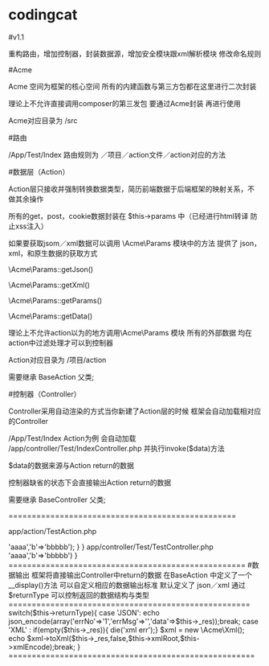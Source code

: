 # codingcat
#v1.1

重构路由，增加控制器，封装数据源，增加安全模块跟xml解析模块 修改命名规则


#Acme

Acme 空间为框架的核心空间 所有的内建函数与第三方包都在这里进行二次封装

理论上不允许直接调用composer的第三发包 要通过Acme封装 再进行使用

Acme对应目录为 /src


#路由

/App/Test/Index 路由规则为 ／项目／action文件／action对应的方法


#数据层（Action）


Action层只接收并强制转换数据类型，简历前端数据于后端框架的映射关系，不做其余操作

所有的get，post，cookie数据封装在 $this->params 中（已经进行html转译 防止xss注入）

如果要获取jsom／xml数据可以调用 \Acme\Params 模块中的方法 提供了 json， xml，和原生数据的获取方式


\Acme\Params::getJson()

\Acme\Params::getXml()

\Acme\Params::getParams()

\Acme\Params::getData()


理论上不允许action以为的地方调用\Acme\Params 模块 所有的外部数据 均在action中过滤处理才可以到控制器


Action对应目录为 /项目/action

需要继承 BaseAction 父类;


#控制器（Controller）


Controller采用自动渲染的方式当你新建了Action层的时候 框架会自动加载相对应的Controller


/App/Test/Index Action为例 会自动加载 /app/controller/Test/IndexController.php 并执行invoke($data)方法


$data的数据来源与Action return的数据


控制器缺省的状态下会直接输出Action return的数据


需要继承 BaseController 父类;



=================================================


app/action/TestAction.php


<?php

class TestAction extends BaseAction{


    public function Test(){
    
        return array('a'=>'aaaa','b'=>'bbbbb');
        
    }
    
}



app/controller/Test/TestController.php


<?php

namespace App\Controller\Test;

use App\Controller\BaseController;


class TestController extends BaseController{

    public function invoke($data){
    
        var_dump($data);// 结果为 array('a'=>'aaaa','b'=>'bbbbb')
        
}



===================================================
#数据输出
框架将直接输出Controller中return的数据
在BaseAction 中定义了一个 __display()方法
可以自定义相应的数据输出标准 默认定义了 json／xml
通过 $returnType 可以控制返回的数据结构与类型

====================================================
switch($this->returnType){
    case 'JSON':
        echo json_encode(array('errNo'=>'1','errMsg'=>'','data'=>$this->_res));break;
        
    case 'XML' :
        if(empty($this->_res)){ die('xml err');}
        
        $xml = new \Acme\Xml();
        
        echo $xml->toXml($this->_res,false,$this->xmlRoot,$this->xmlEncode);break;
        
}





=====================================================



